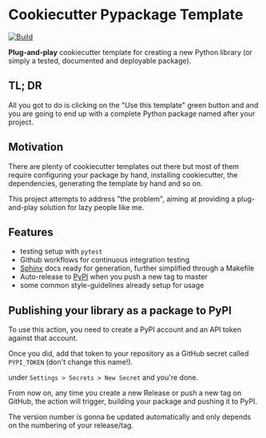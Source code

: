# Cookiecutter Pypackage Template

[![Build](https://github.com/mspronesti/pypackage-template/actions/workflows/setup.yml/badge.svg)]()

**Plug-and-play** cookiecutter template for creating a new Python library (or simply a tested, documented
and deployable package).

## TL; DR

All you got to do is clicking on the "Use this template" green button and and you are going to end up with a complete Python
package named after your project.

## Motivation

There are plenty of cookiecutter templates out there but most of them require configuring your package by hand,
installing cookiecutter, the dependencies, generating the template by hand  and so on. 

This project attempts to address "the problem", aiming at providing a plug-and-play solution for lazy people like me.

## Features
* testing setup with `pytest`
* Github workflows for continuous integration testing
* [Sphinx](https://www.sphinx-doc.org/en/master/) docs ready for generation, further simplified through a Makefile
* Auto-release to [PyPI](https://pypi.org/) when you push a new tag to master
* some common style-guidelines already setup for usage


## Publishing your library as a package to PyPI

To use this action, you need to create a PyPI account and an API token against that account.

Once you did, add that token to your repository as a GitHub secret called `PYPI_TOKEN` (don't change this name!). 

under `Settings > Secrets > New Secret` and you're done. 

From now on, any time you create a new Release or push a new tag on GitHub, the action will trigger, building your package and pushing it to PyPI.

The version number is gonna be updated automatically and only depends on the numbering of your release/tag.
